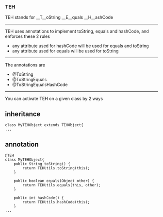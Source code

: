 ### TEH
TEH stands for __T__oString __E__quals __H__ashCode

- - -
TEH uses annotations to implement toString, equals and hashCode, and enforces these 2 rules
 *	any attribute used for hashCode will be used for equals and toString
 *	any attribute used for equals will be used for toString

- - -
The annotations are 
 *	@ToString
 *	@ToStringEquals
 *	@ToStringEqualsHashCode

- - -
You can activate TEH on a given class by 2 ways
## inheritance
	class MyTEHObject extends TEHObject{
	...

## annotation
	@TEH
	class MyTEHObject{
		public String toString() {
			return TEHUtils.toString(this);
		}
	
		public boolean equals(Object other) {
			return TEHUtils.equals(this, other);
		}
	
		public int hashCode() {
			return TEHUtils.hashCode(this);
		}
	...
